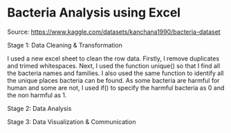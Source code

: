 # Bacteria Analysis using Excel

Source: https://www.kaggle.com/datasets/kanchana1990/bacteria-dataset

Stage 1: Data Cleaning & Transformation

I used a new excel sheet to clean the row data. Firstly, I remove duplicates and trimed whitespaces. Next, I used the function unique() so that I find all the bacteria names and families. I also used the same function to identify all the unique places bacteria can be found. As some bacteria are harmful for human and some are not, I used if() to specify the harmful bacteria as 0 and the non harmful as 1.

Stage 2: Data Analysis

Stage 3: Data Visualization & Communication

